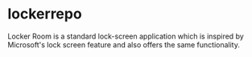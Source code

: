 # lockerrepo
Locker Room is a standard lock-screen application which is inspired by Microsoft's lock screen feature and also offers the same functionality.
